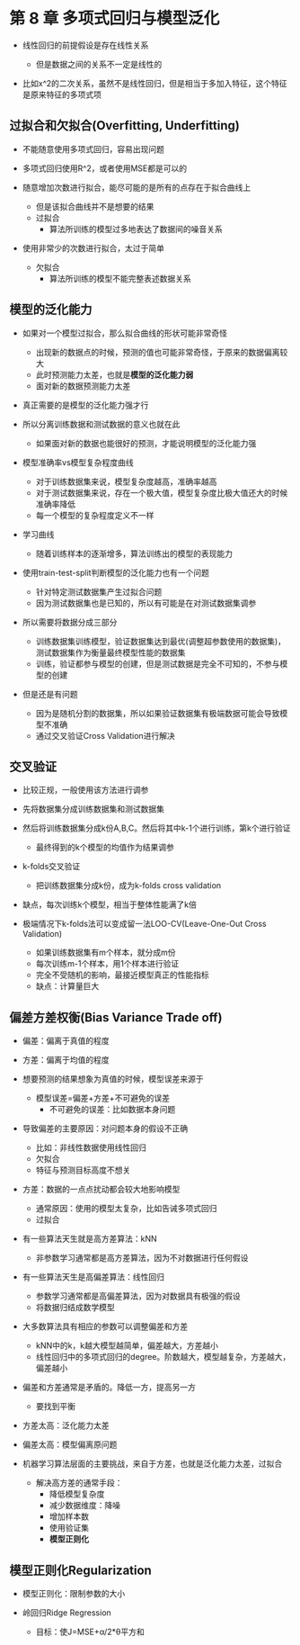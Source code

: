 # 第 8 章 多项式回归与模型泛化

- 线性回归的前提假设是存在线性关系
  - 但是数据之间的关系不一定是线性的

- 比如x^2的二次关系，虽然不是线性回归，但是相当于多加入特征，这个特征是原来特征的多项式项

## 过拟合和欠拟合(Overfitting, Underfitting)

- 不能随意使用多项式回归，容易出现问题

- 多项式回归使用R^2，或者使用MSE都是可以的

- 随意增加次数进行拟合，能尽可能的是所有的点存在于拟合曲线上
  - 但是该拟合曲线并不是想要的结果
  - 过拟合
    - 算法所训练的模型过多地表达了数据间的噪音关系

- 使用非常少的次数进行拟合，太过于简单
  - 欠拟合
    - 算法所训练的模型不能完整表述数据关系

## 模型的泛化能力

- 如果对一个模型过拟合，那么拟合曲线的形状可能非常奇怪
  - 出现新的数据点的时候，预测的值也可能非常奇怪，于原来的数据偏离较大
  - 此时预测能力太差，也就是**模型的泛化能力弱**
  - 面对新的数据预测能力太差

- 真正需要的是模型的泛化能力强才行

- 所以分离训练数据和测试数据的意义也就在此
  - 如果面对新的数据也能很好的预测，才能说明模型的泛化能力强

- 模型准确率vs模型复杂程度曲线
  - 对于训练数据集来说，模型复杂度越高，准确率越高
  - 对于测试数据集来说，存在一个极大值，模型复杂度比极大值还大的时候准确率降低
  - 每一个模型的复杂程度定义不一样

- 学习曲线
  - 随着训练样本的逐渐增多，算法训练出的模型的表现能力

- 使用train-test-split判断模型的泛化能力也有一个问题
  - 针对特定测试数据集产生过拟合问题
  - 因为测试数据集也是已知的，所以有可能是在对测试数据集调参

- 所以需要将数据分成三部分
  - 训练数据集训练模型，验证数据集达到最优(调整超参数使用的数据集)，测试数据集作为衡量最终模型性能的数据集
  - 训练，验证都参与模型的创建，但是测试数据是完全不可知的，不参与模型的创建

- 但是还是有问题
  - 因为是随机分割的数据集，所以如果验证数据集有极端数据可能会导致模型不准确
  - 通过交叉验证Cross Validation进行解决

## 交叉验证

- 比较正规，一般使用该方法进行调参

- 先将数据集分成训练数据集和测试数据集
- 然后将训练数据集分成k份A,B,C。然后将其中k-1个进行训练，第k个进行验证
  - 最终得到的k个模型的均值作为结果调参

- k-folds交叉验证
  - 把训练数据集分成k份，成为k-folds cross validation
- 缺点，每次训练k个模型，相当于整体性能满了k倍
  
- 极端情况下k-folds法可以变成留一法LOO-CV(Leave-One-Out Cross Validation)
  - 如果训练数据集有m个样本，就分成m份
  - 每次训练m-1个样本，用1个样本进行验证
  - 完全不受随机的影响，最接近模型真正的性能指标
  - 缺点：计算量巨大

## 偏差方差权衡(Bias Variance Trade off)

- 偏差：偏离于真值的程度
- 方差：偏离于均值的程度

- 想要预测的结果想象为真值的时候，模型误差来源于
  - 模型误差=偏差+方差+不可避免的误差
    - 不可避免的误差：比如数据本身问题

- 导致偏差的主要原因：对问题本身的假设不正确
  - 比如：非线性数据使用线性回归
  - 欠拟合
  - 特征与预测目标高度不想关

- 方差：数据的一点点扰动都会较大地影响模型
  - 通常原因：使用的模型太复杂，比如告诫多项式回归
  - 过拟合

- 有一些算法天生就是高方差算法：kNN
  - 非参数学习通常都是高方差算法，因为不对数据进行任何假设
- 有一些算法天生是高偏差算法：线性回归
  - 参数学习通常都是高偏差算法，因为对数据具有极强的假设
  - 将数据归结成数学模型

- 大多数算法具有相应的参数可以调整偏差和方差
  - kNN中的k，k越大模型越简单，偏差越大，方差越小
  - 线性回归中的多项式回归的degree。阶数越大，模型越复杂，方差越大，偏差越小

- 偏差和方差通常是矛盾的。降低一方，提高另一方
  - 要找到平衡

- 方差太高：泛化能力太差
- 偏差太高：模型偏离原问题

- 机器学习算法层面的主要挑战，来自于方差，也就是泛化能力太差，过拟合
  - 解决高方差的通常手段：
    - 降低模型复杂度
    - 减少数据维度：降噪
    - 增加样本数
    - 使用验证集
    - **模型正则化**

## 模型正则化Regularization

- 模型正则化：限制参数的大小

- 岭回归Ridge Regression
  - 目标：使J=MSE+α/2*θ平方和
